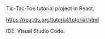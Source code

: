 Tic-Tac-Toe tutorial project in React.

https://reactjs.org/tutorial/tutorial.html

IDE: Visual Studio Code.
